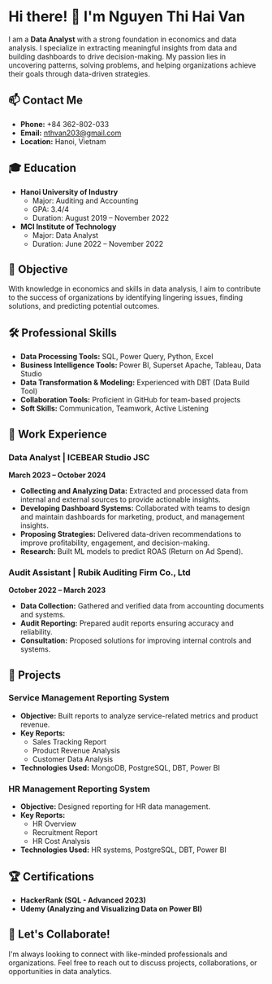 # Hi there! 👋 I'm Nguyen Thi Hai Van

I am a **Data Analyst** with a strong foundation in economics and data analysis. I specialize in extracting meaningful insights from data and building dashboards to drive decision-making. My passion lies in uncovering patterns, solving problems, and helping organizations achieve their goals through data-driven strategies.

## 📫 Contact Me

- **Phone:** +84 362-802-033  
- **Email:** nthvan203@gmail.com  
- **Location:** Hanoi, Vietnam  

## 🎓 Education

- **Hanoi University of Industry**  
  - Major: Auditing and Accounting  
  - GPA: 3.4/4  
  - Duration: August 2019 – November 2022  
- **MCI Institute of Technology**  
  - Major: Data Analyst  
  - Duration: June 2022 – November 2022  

## 🎯 Objective

With knowledge in economics and skills in data analysis, I aim to contribute to the success of organizations by identifying lingering issues, finding solutions, and predicting potential outcomes.

## 🛠️ Professional Skills

- **Data Processing Tools:** SQL, Power Query, Python, Excel  
- **Business Intelligence Tools:** Power BI, Superset Apache, Tableau, Data Studio  
- **Data Transformation & Modeling:** Experienced with DBT (Data Build Tool)  
- **Collaboration Tools:** Proficient in GitHub for team-based projects  
- **Soft Skills:** Communication, Teamwork, Active Listening

## 💼 Work Experience

### Data Analyst | ICEBEAR Studio JSC  
**March 2023 – October 2024**

- **Collecting and Analyzing Data:** Extracted and processed data from internal and external sources to provide actionable insights.
- **Developing Dashboard Systems:** Collaborated with teams to design and maintain dashboards for marketing, product, and management insights.
- **Proposing Strategies:** Delivered data-driven recommendations to improve profitability, engagement, and decision-making.
- **Research:** Built ML models to predict ROAS (Return on Ad Spend).

### Audit Assistant | Rubik Auditing Firm Co., Ltd  
**October 2022 – March 2023**

- **Data Collection:** Gathered and verified data from accounting documents and systems.
- **Audit Reporting:** Prepared audit reports ensuring accuracy and reliability.
- **Consultation:** Proposed solutions for improving internal controls and systems.

## 🌟 Projects

### Service Management Reporting System
- **Objective:** Built reports to analyze service-related metrics and product revenue.
- **Key Reports:**
  - Sales Tracking Report
  - Product Revenue Analysis
  - Customer Data Analysis
- **Technologies Used:** MongoDB, PostgreSQL, DBT, Power BI

### HR Management Reporting System
- **Objective:** Designed reporting for HR data management.
- **Key Reports:**
  - HR Overview
  - Recruitment Report
  - HR Cost Analysis
- **Technologies Used:** HR systems, PostgreSQL, DBT, Power BI

## 🏆 Certifications

- **HackerRank (SQL - Advanced 2023)**
- **Udemy (Analyzing and Visualizing Data on Power BI)**

## 🚀 Let's Collaborate!

I'm always looking to connect with like-minded professionals and organizations. Feel free to reach out to discuss projects, collaborations, or opportunities in data analytics.

